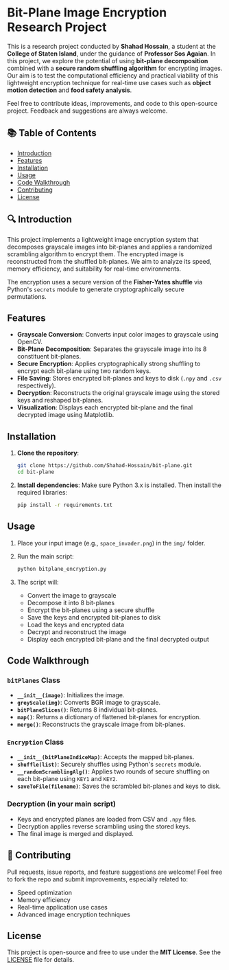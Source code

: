 # Bit-Plane Image Encryption Research Project

This is a research project conducted by **Shahad Hossain**, a student at the **College of Staten Island**, under the guidance of **Professor Sos Agaian**. In this project, we explore the potential of using **bit-plane decomposition** combined with a **secure random shuffling algorithm** for encrypting images. Our aim is to test the computational efficiency and practical viability of this lightweight encryption technique for real-time use cases such as **object motion detection** and **food safety analysis**.

Feel free to contribute ideas, improvements, and code to this open-source project. Feedback and suggestions are always welcome.

## 📚 Table of Contents

- [Introduction](#introduction)
- [Features](#features)
- [Installation](#installation)
- [Usage](#usage)
- [Code Walkthrough](#code-walkthrough)
- [Contributing](#contributing)
- [License](#license)

## 🔍 Introduction

This project implements a lightweight image encryption system that decomposes grayscale images into bit-planes and applies a randomized scrambling algorithm to encrypt them. The encrypted image is reconstructed from the shuffled bit-planes. We aim to analyze its speed, memory efficiency, and suitability for real-time environments.

The encryption uses a secure version of the **Fisher-Yates shuffle** via Python's `secrets` module to generate cryptographically secure permutations.

## Features

- **Grayscale Conversion**: Converts input color images to grayscale using OpenCV.
- **Bit-Plane Decomposition**: Separates the grayscale image into its 8 constituent bit-planes.
- **Secure Encryption**: Applies cryptographically strong shuffling to encrypt each bit-plane using two random keys.
- **File Saving**: Stores encrypted bit-planes and keys to disk (`.npy` and `.csv` respectively).
- **Decryption**: Reconstructs the original grayscale image using the stored keys and reshaped bit-planes.
- **Visualization**: Displays each encrypted bit-plane and the final decrypted image using Matplotlib.

## Installation

1. **Clone the repository**:
   ```bash
   git clone https://github.com/Shahad-Hossain/bit-plane.git
   cd bit-plane
   ```

2. **Install dependencies**:
   Make sure Python 3.x is installed. Then install the required libraries:
   ```bash
   pip install -r requirements.txt
   ```

## Usage

1. Place your input image (e.g., `space_invader.png`) in the `img/` folder.

2. Run the main script:
   ```bash
   python bitplane_encryption.py
   ```

3. The script will:
   - Convert the image to grayscale
   - Decompose it into 8 bit-planes
   - Encrypt the bit-planes using a secure shuffle
   - Save the keys and encrypted bit-planes to disk
   - Load the keys and encrypted data
   - Decrypt and reconstruct the image
   - Display each encrypted bit-plane and the final decrypted output

## Code Walkthrough

### `bitPlanes` Class
- **`__init__(image)`**: Initializes the image.
- **`greyScale(img)`**: Converts BGR image to grayscale.
- **`bitPlaneSlices()`**: Returns 8 individual bit-planes.
- **`map()`**: Returns a dictionary of flattened bit-planes for encryption.
- **`merge()`**: Reconstructs the grayscale image from bit-planes.

### `Encryption` Class
- **`__init__(bitPlaneIndiceMap)`**: Accepts the mapped bit-planes.
- **`shuffle(list)`**: Securely shuffles using Python's `secrets` module.
- **`__randomScramblingAlg()`**: Applies two rounds of secure shuffling on each bit-plane using `KEY1` and `KEY2`.
- **`saveToFile(filename)`**: Saves the scrambled bit-planes and keys to disk.

### Decryption (in your main script)
- Keys and encrypted planes are loaded from CSV and `.npy` files.
- Decryption applies reverse scrambling using the stored keys.
- The final image is merged and displayed.

## 👥 Contributing

Pull requests, issue reports, and feature suggestions are welcome! Feel free to fork the repo and submit improvements, especially related to:
- Speed optimization
- Memory efficiency
- Real-time application use cases
- Advanced image encryption techniques

## License

This project is open-source and free to use under the **MIT License**. See the [LICENSE](LICENSE) file for details.
